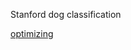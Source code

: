 Stanford dog classification 

[optimizing](https://medium.com/pytorch/accelerate-your-hyperparameter-optimization-with-pytorchs-ecosystem-tools-bc17001b9a49)
